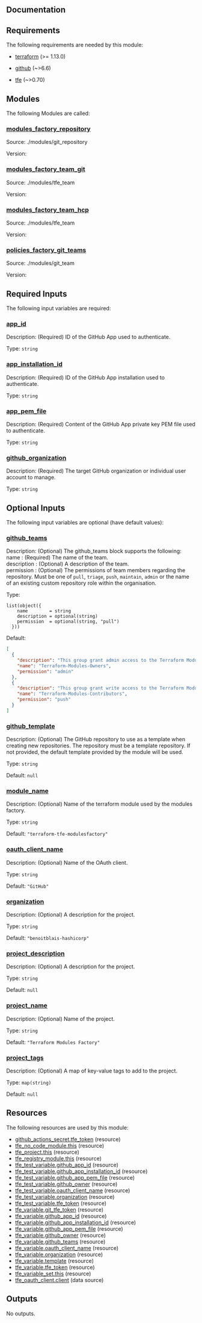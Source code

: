 <!-- BEGIN_TF_DOCS -->


## Documentation

## Requirements

The following requirements are needed by this module:

- <a name="requirement_terraform"></a> [terraform](#requirement\_terraform) (>= 1.13.0)

- <a name="requirement_github"></a> [github](#requirement\_github) (~>6.6)

- <a name="requirement_tfe"></a> [tfe](#requirement\_tfe) (~>0.70)

## Modules

The following Modules are called:

### <a name="module_modules_factory_repository"></a> [modules\_factory\_repository](#module\_modules\_factory\_repository)

Source: ./modules/git_repository

Version:

### <a name="module_modules_factory_team_git"></a> [modules\_factory\_team\_git](#module\_modules\_factory\_team\_git)

Source: ./modules/tfe_team

Version:

### <a name="module_modules_factory_team_hcp"></a> [modules\_factory\_team\_hcp](#module\_modules\_factory\_team\_hcp)

Source: ./modules/tfe_team

Version:

### <a name="module_policies_factory_git_teams"></a> [policies\_factory\_git\_teams](#module\_policies\_factory\_git\_teams)

Source: ./modules/git_team

Version:

## Required Inputs

The following input variables are required:

### <a name="input_app_id"></a> [app\_id](#input\_app\_id)

Description: (Required) ID of the GitHub App used to authenticate.

Type: `string`

### <a name="input_app_installation_id"></a> [app\_installation\_id](#input\_app\_installation\_id)

Description: (Required) ID of the GitHub App installation used to authenticate.

Type: `string`

### <a name="input_app_pem_file"></a> [app\_pem\_file](#input\_app\_pem\_file)

Description: (Required) Content of the GitHub App private key PEM file used to authenticate.

Type: `string`

### <a name="input_github_organization"></a> [github\_organization](#input\_github\_organization)

Description: (Required) The target GitHub organization or individual user account to manage.

Type: `string`

## Optional Inputs

The following input variables are optional (have default values):

### <a name="input_github_teams"></a> [github\_teams](#input\_github\_teams)

Description:   (Optional) The github\_teams block supports the following:  
    name        : (Required) The name of the team.  
    description : (Optional) A description of the team.  
    permission  : (Optional) The permissions of team members regarding the repository. Must be one of `pull`, `triage`, `push`, `maintain`, `admin` or the name of an existing custom repository role within the organisation.

Type:

```hcl
list(object({
    name        = string
    description = optional(string)
    permission  = optional(string, "pull")
  }))
```

Default:

```json
[
  {
    "description": "This group grant admin access to the Terraform Modules repository.",
    "name": "Terraform-Modules-Owners",
    "permission": "admin"
  },
  {
    "description": "This group grant write access to the Terraform Modules repository.",
    "name": "Terraform-Modules-Contributors",
    "permission": "push"
  }
]
```

### <a name="input_github_template"></a> [github\_template](#input\_github\_template)

Description: (Optional) The GitHub repository to use as a template when creating new repositories. The repository must be a template repository. If not provided, the default template provided by the module will be used.

Type: `string`

Default: `null`

### <a name="input_module_name"></a> [module\_name](#input\_module\_name)

Description: (Optional) Name of the terraform module used by the modules factory.

Type: `string`

Default: `"terraform-tfe-modulesfactory"`

### <a name="input_oauth_client_name"></a> [oauth\_client\_name](#input\_oauth\_client\_name)

Description: (Optional) Name of the OAuth client.

Type: `string`

Default: `"GitHub"`

### <a name="input_organization"></a> [organization](#input\_organization)

Description: (Optional) A description for the project.

Type: `string`

Default: `"benoitblais-hashicorp"`

### <a name="input_project_description"></a> [project\_description](#input\_project\_description)

Description: (Optional) A description for the project.

Type: `string`

Default: `null`

### <a name="input_project_name"></a> [project\_name](#input\_project\_name)

Description: (Optional) Name of the project.

Type: `string`

Default: `"Terraform Modules Factory"`

### <a name="input_project_tags"></a> [project\_tags](#input\_project\_tags)

Description: (Optional) A map of key-value tags to add to the project.

Type: `map(string)`

Default: `null`

## Resources

The following resources are used by this module:

- [github_actions_secret.tfe_token](https://registry.terraform.io/providers/integrations/github/latest/docs/resources/actions_secret) (resource)
- [tfe_no_code_module.this](https://registry.terraform.io/providers/hashicorp/tfe/latest/docs/resources/no_code_module) (resource)
- [tfe_project.this](https://registry.terraform.io/providers/hashicorp/tfe/latest/docs/resources/project) (resource)
- [tfe_registry_module.this](https://registry.terraform.io/providers/hashicorp/tfe/latest/docs/resources/registry_module) (resource)
- [tfe_test_variable.github_app_id](https://registry.terraform.io/providers/hashicorp/tfe/latest/docs/resources/test_variable) (resource)
- [tfe_test_variable.github_app_installation_id](https://registry.terraform.io/providers/hashicorp/tfe/latest/docs/resources/test_variable) (resource)
- [tfe_test_variable.github_app_pem_file](https://registry.terraform.io/providers/hashicorp/tfe/latest/docs/resources/test_variable) (resource)
- [tfe_test_variable.github_owner](https://registry.terraform.io/providers/hashicorp/tfe/latest/docs/resources/test_variable) (resource)
- [tfe_test_variable.oauth_client_name](https://registry.terraform.io/providers/hashicorp/tfe/latest/docs/resources/test_variable) (resource)
- [tfe_test_variable.organization](https://registry.terraform.io/providers/hashicorp/tfe/latest/docs/resources/test_variable) (resource)
- [tfe_test_variable.tfe_token](https://registry.terraform.io/providers/hashicorp/tfe/latest/docs/resources/test_variable) (resource)
- [tfe_variable.git_tfe_token](https://registry.terraform.io/providers/hashicorp/tfe/latest/docs/resources/variable) (resource)
- [tfe_variable.github_app_id](https://registry.terraform.io/providers/hashicorp/tfe/latest/docs/resources/variable) (resource)
- [tfe_variable.github_app_installation_id](https://registry.terraform.io/providers/hashicorp/tfe/latest/docs/resources/variable) (resource)
- [tfe_variable.github_app_pem_file](https://registry.terraform.io/providers/hashicorp/tfe/latest/docs/resources/variable) (resource)
- [tfe_variable.github_owner](https://registry.terraform.io/providers/hashicorp/tfe/latest/docs/resources/variable) (resource)
- [tfe_variable.github_teams](https://registry.terraform.io/providers/hashicorp/tfe/latest/docs/resources/variable) (resource)
- [tfe_variable.oauth_client_name](https://registry.terraform.io/providers/hashicorp/tfe/latest/docs/resources/variable) (resource)
- [tfe_variable.organization](https://registry.terraform.io/providers/hashicorp/tfe/latest/docs/resources/variable) (resource)
- [tfe_variable.template](https://registry.terraform.io/providers/hashicorp/tfe/latest/docs/resources/variable) (resource)
- [tfe_variable.tfe_token](https://registry.terraform.io/providers/hashicorp/tfe/latest/docs/resources/variable) (resource)
- [tfe_variable_set.this](https://registry.terraform.io/providers/hashicorp/tfe/latest/docs/resources/variable_set) (resource)
- [tfe_oauth_client.client](https://registry.terraform.io/providers/hashicorp/tfe/latest/docs/data-sources/oauth_client) (data source)

## Outputs

No outputs.

<!-- markdownlint-enable -->
<!-- END_TF_DOCS -->